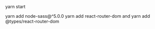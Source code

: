 yarn start

yarn add node-sass@^5.0.0
yarn add react-router-dom        and       yarn add @types/react-router-dom